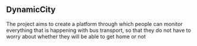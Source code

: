 DynamicCity
----------------------
The project aims to create a platform through which people can monitor everything that is happening with bus transport, so that they do not have to worry about whether they will be able to get home or not
